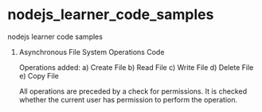 # nodejs_learner_code_samples
nodejs learner code samples

1. Asynchronous File System Operations Code
    
    Operations added:
        a) Create File
        b) Read File
        c) Write File
        d) Delete File
        e) Copy File
   
   All operations are preceded by a check for permissions. It is checked whether the current user has permission
   to perform the operation. 
   
   
